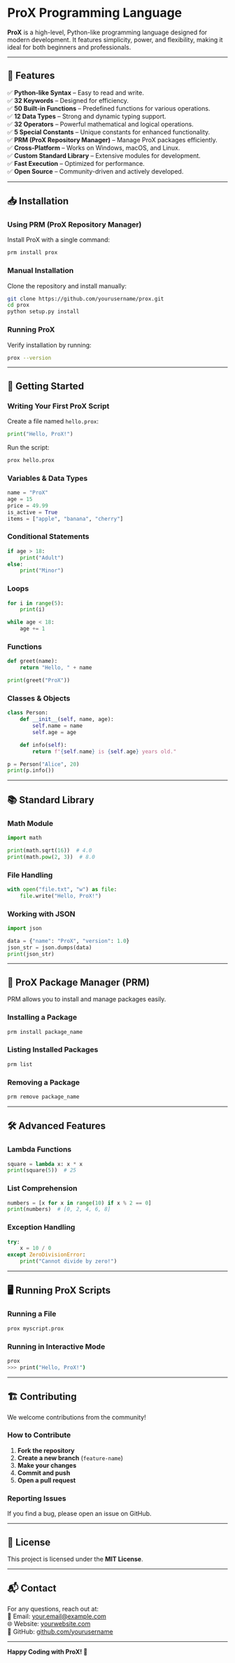 # ProX Programming Language  

**ProX** is a high-level, Python-like programming language designed for modern development. It features simplicity, power, and flexibility, making it ideal for both beginners and professionals.  

---

## 🌟 Features  

✅ **Python-like Syntax** – Easy to read and write.  
✅ **32 Keywords** – Designed for efficiency.  
✅ **50 Built-in Functions** – Predefined functions for various operations.  
✅ **12 Data Types** – Strong and dynamic typing support.  
✅ **32 Operators** – Powerful mathematical and logical operations.  
✅ **5 Special Constants** – Unique constants for enhanced functionality.  
✅ **PRM (ProX Repository Manager)** – Manage ProX packages efficiently.  
✅ **Cross-Platform** – Works on Windows, macOS, and Linux.  
✅ **Custom Standard Library** – Extensive modules for development.  
✅ **Fast Execution** – Optimized for performance.  
✅ **Open Source** – Community-driven and actively developed.  

---

## 📥 Installation  

### Using PRM (ProX Repository Manager)  
Install ProX with a single command:  
```sh
prm install prox
```

### Manual Installation  
Clone the repository and install manually:  
```sh
git clone https://github.com/yourusername/prox.git
cd prox
python setup.py install
```

### Running ProX  
Verify installation by running:  
```sh
prox --version
```

---

## 🚀 Getting Started  

### Writing Your First ProX Script  
Create a file named `hello.prox`:  
```python
print("Hello, ProX!")
```
Run the script:  
```sh
prox hello.prox
```

### Variables & Data Types  
```python
name = "ProX"
age = 15
price = 49.99
is_active = True
items = ["apple", "banana", "cherry"]
```

### Conditional Statements  
```python
if age > 18:
    print("Adult")
else:
    print("Minor")
```

### Loops  
```python
for i in range(5):
    print(i)

while age < 18:
    age += 1
```

### Functions  
```python
def greet(name):
    return "Hello, " + name

print(greet("ProX"))
```

### Classes & Objects  
```python
class Person:
    def __init__(self, name, age):
        self.name = name
        self.age = age

    def info(self):
        return f"{self.name} is {self.age} years old."

p = Person("Alice", 20)
print(p.info())
```

---

## 📚 Standard Library  

### Math Module  
```python
import math

print(math.sqrt(16))  # 4.0
print(math.pow(2, 3))  # 8.0
```

### File Handling  
```python
with open("file.txt", "w") as file:
    file.write("Hello, ProX!")
```

### Working with JSON  
```python
import json

data = {"name": "ProX", "version": 1.0}
json_str = json.dumps(data)
print(json_str)
```

---

## 🔌 ProX Package Manager (PRM)  

PRM allows you to install and manage packages easily.  

### Installing a Package  
```sh
prm install package_name
```

### Listing Installed Packages  
```sh
prm list
```

### Removing a Package  
```sh
prm remove package_name
```

---

## 🛠 Advanced Features  

### Lambda Functions  
```python
square = lambda x: x * x
print(square(5))  # 25
```

### List Comprehension  
```python
numbers = [x for x in range(10) if x % 2 == 0]
print(numbers)  # [0, 2, 4, 6, 8]
```

### Exception Handling  
```python
try:
    x = 10 / 0
except ZeroDivisionError:
    print("Cannot divide by zero!")
```

---

## 🖥️ Running ProX Scripts  

### Running a File  
```sh
prox myscript.prox
```

### Running in Interactive Mode  
```sh
prox
>>> print("Hello, ProX!")
```

---

## 🏗️ Contributing  

We welcome contributions from the community!  

### How to Contribute  
1. **Fork the repository**  
2. **Create a new branch** (`feature-name`)  
3. **Make your changes**  
4. **Commit and push**  
5. **Open a pull request**  

### Reporting Issues  
If you find a bug, please open an issue on GitHub.  

---

## 📜 License  

This project is licensed under the **MIT License**.  

---

## 📬 Contact  

For any questions, reach out at:  
📧 Email: [your.email@example.com](mailto:your.email@example.com)  
🌐 Website: [yourwebsite.com](https://yourwebsite.com)  
📌 GitHub: [github.com/yourusername](https://github.com/yourusername)  

---

**Happy Coding with ProX! 🎉**
